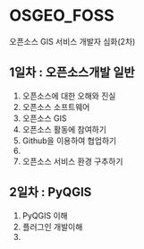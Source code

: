 # OSGEO_FOSS
오픈소스 GIS 서비스 개발자 심화(2차)

## 1일차 : 오픈소스개발 일반
1. 오픈소스에 대한 오해와 진실
2. 오픈소스 소프트웨어
3. 오픈소스 GIS
4. 오픈소스 활동에 참여하기
5. Github을 이용하여 협업하기
6.
7. 오픈소스 서비스 환경 구추하기

## 2일차 : PyQGIS
1. PyQGIS 이해
2. 플러그인 개발이해
3.

